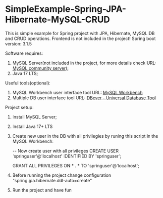 # SimpleExample-Spring-JPA-Hibernate-MySQL-CRUD

This is simple example for Spring project with JPA, Hibernate, MySQL DB and CRUD operations. Frontend is not included in the project!
Spring boot version: 3.1.5

Software requires: 
1. MySQL Server(not included in the project, for more details check URL: [MySQL community server](https://dev.mysql.com/downloads/mysql));
2. Java 17 LTS;

Useful tools(optional):
1. MySQL Workbench user interface tool URL: [MySQL Workbench](https://dev.mysql.com/downloads/workbench)
2. Multiple DB user interface tool URL: [DBever - Universal Database Tool](https://dbeaver.io/download)

Project setup:

1. Install MySQL Server;
2. Install Java 17+ LTS
3. Create new user in the DB with all privilegies by runing this script in the MySQL Workbench:

	-- Now create user with all privileges
	CREATE USER 'springuser'@'localhost' IDENTIFIED BY 'springuser';

	GRANT ALL PRIVILEGES ON * . * TO 'springuser'@'localhost';

4. Before running the project change configuration "spring.jpa.hibernate.ddl-auto=create"
5. Run the project and have fun

